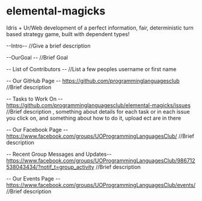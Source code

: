 # elemental-magicks
Idris + Ur/Web development of a perfect information, fair, deterministic turn based strategy game, built with dependent types!


--Intro--
//Give a brief description



--OurGoal --
//Brief Goal



-- List of Contributors --
//List a few peoples username or first name



-- Our GitHub Page --
https://github.com/programminglanguagesclub
//Brief description



-- Tasks to Work On --
https://github.com/programminglanguagesclub/elemental-magicks/issues
//Brief description , something about details for each task or in each issue you click on, and something about how to do it, upload ect are in there



-- Our Facebook Page --
https://www.facebook.com/groups/UOProgrammingLanguagesClub/
//Brief description


 
-- Recent Group Messages and Updates--
https://www.facebook.com/groups/UOProgrammingLanguagesClub/986712538043434/?notif_t=group_activity
//Brief description



-- Our Events Page --
https://www.facebook.com/groups/UOProgrammingLanguagesClub/events/
//Brief description


